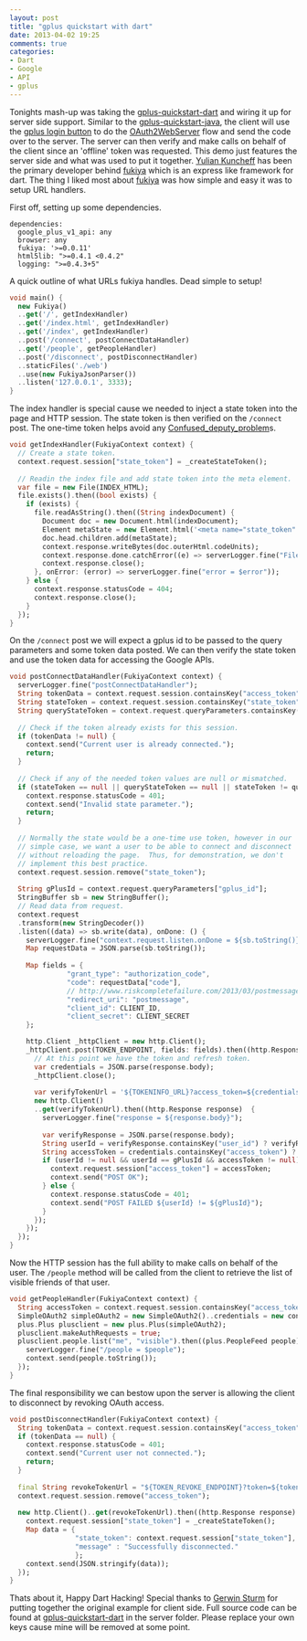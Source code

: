 ```yaml
---
layout: post
title: "gplus quickstart with dart"
date: 2013-04-02 19:25
comments: true
categories: 
- Dart
- Google
- API
- gplus
---
```


Tonights mash-up was taking the [gplus-quickstart-dart][] and wiring it up for server side support. Similar to the [gplus-quickstart-java][], the client will use the [gplus login button][] to do the [OAuth2WebServer][] flow and send the code over to the server. The server can then verify and make calls on behalf of the client since an 'offline' token was requested. This demo just features the server side and what was used to put it together. [Yulian Kuncheff][] has been the primary developer behind [fukiya][] which is an express like framework for dart. The thing I liked most about [fukiya][] was how simple and easy it was to setup URL handlers. 

First off, setting up some dependencies. 

```
dependencies:
  google_plus_v1_api: any
  browser: any
  fukiya: '>=0.0.11'
  html5lib: ">=0.4.1 <0.4.2"
  logging: ">=0.4.3+5"
```

A quick outline of what URLs fukiya handles. Dead simple to setup!

```dart 
void main() {
  new Fukiya()
  ..get('/', getIndexHandler)
  ..get('/index.html', getIndexHandler)
  ..get('/index', getIndexHandler)
  ..post('/connect', postConnectDataHandler)
  ..get('/people', getPeopleHandler)
  ..post('/disconnect', postDisconnectHandler)
  ..staticFiles('./web')
  ..use(new FukiyaJsonParser())
  ..listen('127.0.0.1', 3333);
}
```

The index handler is special cause we needed to inject a state token into the page and HTTP session. The state token is then verified on the `/connect` post. The one-time token helps avoid any [Confused_deputy_problem][]s.

```dart
void getIndexHandler(FukiyaContext context) {
  // Create a state token. 
  context.request.session["state_token"] = _createStateToken();
  
  // Readin the index file and add state token into the meta element. 
  var file = new File(INDEX_HTML);
  file.exists().then((bool exists) {
    if (exists) {
      file.readAsString().then((String indexDocument) {
        Document doc = new Document.html(indexDocument);
        Element metaState = new Element.html('<meta name="state_token" content="${context.request.session["state_token"]}">');
        doc.head.children.add(metaState);
        context.response.writeBytes(doc.outerHtml.codeUnits);
        context.response.done.catchError((e) => serverLogger.fine("File Response error: ${e}"));
        context.response.close();
      }, onError: (error) => serverLogger.fine("error = $error"));
    } else {
      context.response.statusCode = 404;
      context.response.close();
    }
  });
}
```

On the `/connect` post we will expect a gplus id to be passed to the query parameters and some token data posted. We can then verify the state token and use the token data for accessing the Google APIs.

```dart
void postConnectDataHandler(FukiyaContext context) {
  serverLogger.fine("postConnectDataHandler");
  String tokenData = context.request.session.containsKey("access_token") ? context.request.session["access_token"] : null; // TODO: handle missing token
  String stateToken = context.request.session.containsKey("state_token") ? context.request.session["state_token"] : null;
  String queryStateToken = context.request.queryParameters.containsKey("state_token") ? context.request.queryParameters["state_token"] : null;
  
  // Check if the token already exists for this session. 
  if (tokenData != null) {
    context.send("Current user is already connected.");
    return;
  }
  
  // Check if any of the needed token values are null or mismatched.
  if (stateToken == null || queryStateToken == null || stateToken != queryStateToken) {
    context.response.statusCode = 401;
    context.send("Invalid state parameter."); 
    return;
  }
  
  // Normally the state would be a one-time use token, however in our
  // simple case, we want a user to be able to connect and disconnect
  // without reloading the page.  Thus, for demonstration, we don't
  // implement this best practice.
  context.request.session.remove("state_token");
  
  String gPlusId = context.request.queryParameters["gplus_id"];
  StringBuffer sb = new StringBuffer();
  // Read data from request.
  context.request
  .transform(new StringDecoder())
  .listen((data) => sb.write(data), onDone: () {
    serverLogger.fine("context.request.listen.onDone = ${sb.toString()}");
    Map requestData = JSON.parse(sb.toString());
    
    Map fields = {
              "grant_type": "authorization_code",
              "code": requestData["code"],
              // http://www.riskcompletefailure.com/2013/03/postmessage-oauth-20.html
              "redirect_uri": "postmessage",
              "client_id": CLIENT_ID,
              "client_secret": CLIENT_SECRET
    };

    http.Client _httpClient = new http.Client();
    _httpClient.post(TOKEN_ENDPOINT, fields: fields).then((http.Response response) {
      // At this point we have the token and refresh token.
      var credentials = JSON.parse(response.body);
      _httpClient.close();
      
      var verifyTokenUrl = '${TOKENINFO_URL}?access_token=${credentials["access_token"]}';
      new http.Client()
      ..get(verifyTokenUrl).then((http.Response response)  {
        serverLogger.fine("response = ${response.body}");
        
        var verifyResponse = JSON.parse(response.body);
        String userId = verifyResponse.containsKey("user_id") ? verifyResponse["user_id"] : null;
        String accessToken = credentials.containsKey("access_token") ? credentials["access_token"] : null;
        if (userId != null && userId == gPlusId && accessToken != null) {
          context.request.session["access_token"] = accessToken;
          context.send("POST OK");
        } else {
          context.response.statusCode = 401;
          context.send("POST FAILED ${userId} != ${gPlusId}"); 
        }
      });
    });
  });
}
```

Now the HTTP session has the full ability to make calls on behalf of the user. The `/people` method will be called from the client to retrieve the list of visible friends of that user. 

```dart
void getPeopleHandler(FukiyaContext context) {
  String accessToken = context.request.session.containsKey("access_token") ? context.request.session["access_token"] : null;
  SimpleOAuth2 simpleOAuth2 = new SimpleOAuth2()..credentials = new console_auth.Credentials(accessToken);
  plus.Plus plusclient = new plus.Plus(simpleOAuth2);
  plusclient.makeAuthRequests = true;
  plusclient.people.list("me", "visible").then((plus.PeopleFeed people) {
    serverLogger.fine("/people = $people");
    context.send(people.toString());
  });
}
``` 

The final responsibility we can bestow upon the server is allowing the client to disconnect by revoking OAuth access.

```dart
void postDisconnectHandler(FukiyaContext context) {
  String tokenData = context.request.session.containsKey("access_token") ? context.request.session["access_token"] : null;
  if (tokenData == null) {
    context.response.statusCode = 401;
    context.send("Current user not connected.");
    return;
  }
  
  final String revokeTokenUrl = "${TOKEN_REVOKE_ENDPOINT}?token=${tokenData}";
  context.request.session.remove("access_token");
  
  new http.Client()..get(revokeTokenUrl).then((http.Response response) {
    context.request.session["state_token"] = _createStateToken();
    Map data = {
                "state_token": context.request.session["state_token"],
                "message" : "Successfully disconnected."
                };
    context.send(JSON.stringify(data));
  });
}
``` 

Thats about it, Happy Dart Hacking! Special thanks to [Gerwin Sturm][] for putting together the original example for client side. Full source code can be found at [gplus-quickstart-dart][] in the server folder. Please replace your own keys cause mine will be removed at some point. 

[Gerwin Sturm]: https://plus.google.com/112336147904981294875
[gplus-quickstart-dart]: https://github.com/Scarygami/gplus-quickstart-dart
[gplus-quickstart-java]: https://github.com/googleplus/gplus-quickstart-java
[java quickstart guide]: https://developers.google.com/+/quickstart/java
[gplus login button]: https://developers.google.com/+/web/+1button/
[OAuth2WebServer]: https://developers.google.com/accounts/docs/OAuth2WebServer
[Yulian Kuncheff]: https://plus.google.com/u/0/109130932502535286138/
[fukiya]: https://github.com/Daegalus/fukiya
[Confused_deputy_problem]: http://en.wikipedia.org/wiki/Confused_deputy_problem